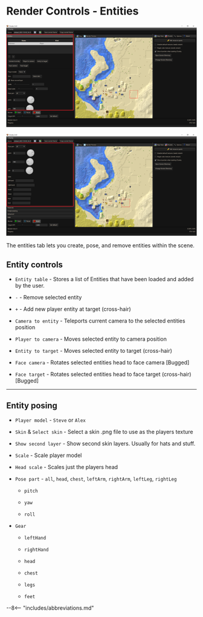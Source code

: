 # Render Controls - Entities

![Render controls Entities part 1](../../img/user_interface/render_controls/entities_p1.png)

![Render controls Entities part 2](../../img/user_interface/render_controls/entities_p2.png)

The entities tab lets you create, pose, and remove entities within the scene.

## Entity controls

- `Entity table` - Stores a list of Entities that have been loaded and added by the user.

- `-` - Remove selected entity

- `+` -  Add new player entity at target (cross-hair)

- `Camera to entity` - Teleports current camera to the selected entities position

- `Player to camera` - Moves selected entity to camera position

- `Entity to target` - Moves selected entity to target (cross-hair)

- `Face camera` - Rotates selected entities head to face camera [Bugged]

- `Face target` - Rotates selected entities head to face target (cross-hair) [Bugged]

---

## Entity posing

- `Player model` - `Steve` or `Alex`

- `Skin` & `Select skin` - Select a skin .png file to use as the players texture

- `Show second layer` - Show second skin layers. Usually for hats and stuff.

- `Scale` - Scale player model

- `Head scale` - Scales just the players head

- `Pose part` - `all`, `head`, `chest`, `leftArm`, `rightArm`, `leftLeg`, `rightLeg`

	- `pitch`
	
	- `yaw`
	
	- `roll`
	
- `Gear`

	- `leftHand`
	
	- `rightHand`
	
	- `head`
	
	- `chest`
	
	- `legs`
	
	- `feet`

--8<-- "includes/abbreviations.md"
